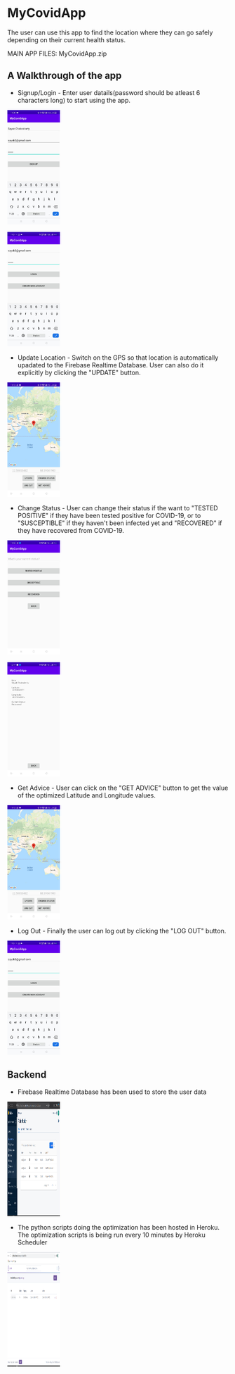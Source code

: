# MyCovidApp

The user can use this app to find the location where they can go safely depending on their current health status.

MAIN APP FILES: MyCovidApp.zip

## A Walkthrough of the app
* Signup/Login - Enter user datails(password should be atleast 6 characters long) to start using the app.

<img src="Signup.jpeg" width="120" height="260"></img>

<img src="0.jpeg" width="120" height="260"></img>

* Update Location - Switch on the GPS so that location is automatically upadated to the Firebase Realtime Database. User can also do it explicitly by clicking the "UPDATE" button.

<img src="0.75.jpeg" width="120" height="260"></img>

* Change Status - User can change their status if the want to "TESTED POSITIVE" if they have been tested positive for COVID-19, or to "SUSCEPTIBLE" if they haven't been infected yet and "RECOVERED" if they have recovered from COVID-19.

<img src="0.5.jpeg" width="120" height="260"></img>

<img src="1.jpeg" width="120" height="260"></img>

* Get Advice - User can click on the "GET ADVICE" button to get the value of the optimized Latitude and Longitude values.

<img src="0.75.jpeg" width="120" height="260"></img>

* Log Out - Finally the user can log out by clicking the "LOG OUT" button.

<img src="0.jpeg" width="120" height="260"></img>

## Backend
* Firebase Realtime Database has been used to store the user data

<img src="User Authentication.png" width="120" height="260"></img>

* The python scripts doing the optimization has been hosted in Heroku. The optimization scripts is being run every 10 minutes by Heroku Scheduler

<img src="Heroku server.png" width="120" height="260"></img>

